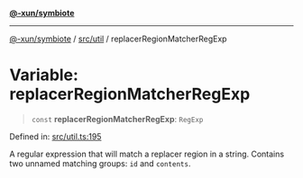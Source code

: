 [**@-xun/symbiote**](../../../README.md)

***

[@-xun/symbiote](../../../README.md) / [src/util](../README.md) / replacerRegionMatcherRegExp

# Variable: replacerRegionMatcherRegExp

> `const` **replacerRegionMatcherRegExp**: `RegExp`

Defined in: [src/util.ts:195](https://github.com/Xunnamius/symbiote/blob/6997faa5359efb83c247c1b6e5dcf27da55db104/src/util.ts#L195)

A regular expression that will match a replacer region in a string. Contains
two unnamed matching groups: `id` and `contents`.
